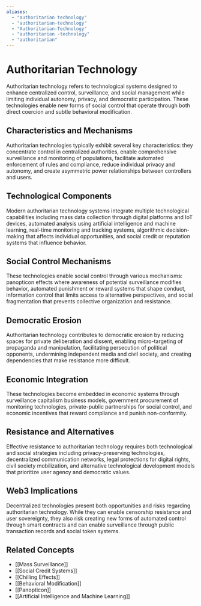```yaml
---
aliases:
  - "authoritarian technology"
  - "authoritarian-technology"
  - "Authoritarian-Technology"
  - "authoritarian -technology"
  - "authoritarian"
---
```


# Authoritarian Technology

Authoritarian technology refers to technological systems designed to enhance centralized control, surveillance, and social management while limiting individual autonomy, privacy, and democratic participation. These technologies enable new forms of social control that operate through both direct coercion and subtle behavioral modification.

## Characteristics and Mechanisms

Authoritarian technologies typically exhibit several key characteristics: they concentrate control in centralized authorities, enable comprehensive surveillance and monitoring of populations, facilitate automated enforcement of rules and compliance, reduce individual privacy and autonomy, and create asymmetric power relationships between controllers and users.

## Technological Components

Modern authoritarian technology systems integrate multiple technological capabilities including mass data collection through digital platforms and IoT devices, automated analysis using artificial intelligence and machine learning, real-time monitoring and tracking systems, algorithmic decision-making that affects individual opportunities, and social credit or reputation systems that influence behavior.

## Social Control Mechanisms

These technologies enable social control through various mechanisms: panopticon effects where awareness of potential surveillance modifies behavior, automated punishment or reward systems that shape conduct, information control that limits access to alternative perspectives, and social fragmentation that prevents collective organization and resistance.

## Democratic Erosion

Authoritarian technology contributes to democratic erosion by reducing spaces for private deliberation and dissent, enabling micro-targeting of propaganda and manipulation, facilitating persecution of political opponents, undermining independent media and civil society, and creating dependencies that make resistance more difficult.

## Economic Integration

These technologies become embedded in economic systems through surveillance capitalism business models, government procurement of monitoring technologies, private-public partnerships for social control, and economic incentives that reward compliance and punish non-conformity.

## Resistance and Alternatives

Effective resistance to authoritarian technology requires both technological and social strategies including privacy-preserving technologies, decentralized communication networks, legal protections for digital rights, civil society mobilization, and alternative technological development models that prioritize user agency and democratic values.

## Web3 Implications

Decentralized technologies present both opportunities and risks regarding authoritarian technology. While they can enable censorship resistance and user sovereignty, they also risk creating new forms of automated control through smart contracts and can enable surveillance through public transaction records and social token systems.

## Related Concepts

- [[Mass Surveillance]]
- [[Social Credit Systems]]
- [[Chilling Effects]]
- [[Behavioral Modification]]
- [[Panopticon]]
- [[Artificial Intelligence and Machine Learning]]